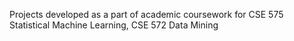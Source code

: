 Projects developed as a part of academic coursework for CSE 575 Statistical Machine Learning,
CSE 572 Data Mining
